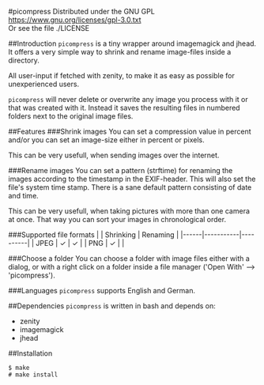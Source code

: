 #picompress
Distributed under the GNU GPL  
https://www.gnu.org/licenses/gpl-3.0.txt  
Or see the file ./LICENSE

##Introduction
`picompress` is a tiny wrapper around imagemagick and jhead. It offers a very 
simple way to shrink and rename image-files inside a directory.

All user-input if fetched with zenity, to make it as easy as possible for
unexperienced users.

`picompress` will never delete or overwrite any image you process with it or 
that was created with it. Instead it saves the resulting files in numbered 
folders next to the original image files.

##Features
###Shrink images
You can set a compression value in percent and/or you can set an image-size
either in percent or pixels.

This can be very usefull, when sending images over the internet.

###Rename images
You can set a pattern (strftime) for renaming the images according to the timestamp in the EXIF-header. This will also set
the file's system time stamp. There is a sane default pattern consisting of 
date and time.

This can be very usefull, when taking pictures with more than one camera at 
once. That way you can sort your images in chronological order.

###Supported file formats
|      | Shrinking | Renaming |
|------|-----------|----------|
| JPEG |     ✓     |     ✓    |
| PNG  |     ✓     |          |

###Choose a folder
You can choose a folder with image files either with a dialog, or with a right 
click on a folder inside a file manager ('Open With' --> 'picompress').

###Languages
`picompress` supports English and German.

##Dependencies
`picompress` is written in bash and depends on:
 - zenity
 - imagemagick
 - jhead

##Installation
```
$ make
# make install
```
